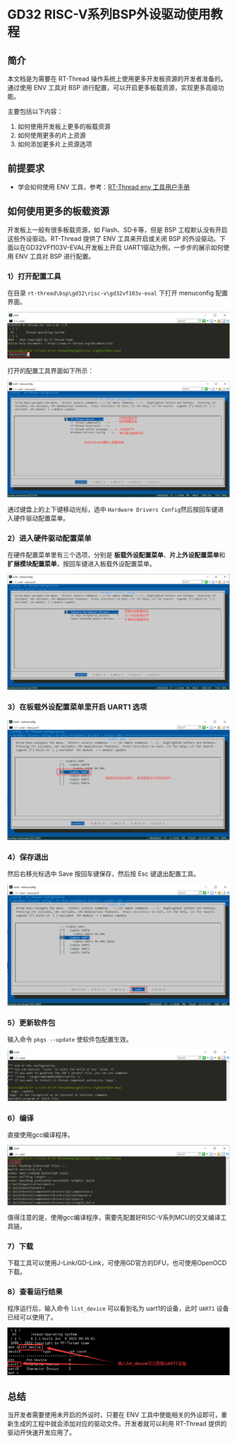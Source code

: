 # GD32 RISC-V系列BSP外设驱动使用教程

## 简介

本文档是为需要在 RT-Thread 操作系统上使用更多开发板资源的开发者准备的。通过使用 ENV 工具对 BSP 进行配置，可以开启更多板载资源，实现更多高级功能。

主要包括以下内容：

1. 如何使用开发板上更多的板载资源
2. 如何使用更多的片上资源
3. 如何添加更多片上资源选项

## 前提要求

- 学会如何使用 ENV 工具，参考：[RT-Thread env 工具用户手册](https://www.rt-thread.org/document/site/programming-manual/env/env/)

## 如何使用更多的板载资源

开发板上一般有很多板载资源，如 Flash、SD卡等，但是 BSP 工程默认没有开启这些外设驱动。RT-Thread 提供了 ENV 工具来开启或关闭 BSP 的外设驱动。下面以在GD32VFf103V-EVAL开发板上开启 UART1驱动为例，一步步的展示如何使用 ENV 工具对 BSP 进行配置。

### 1）打开配置工具

在目录 `rt-thread\bsp\gd32\risc-v\gd32vf103v-eval` 下打开 menuconfig 配置界面。

![打开 menuconfig](figures/menuconfig_gd32vf103v-eval.png)

打开的配置工具界面如下所示：

![RT-Thread 配置菜单](figures/config1.png)

通过键盘上的上下键移动光标，选中 `Hardware Drivers Config`然后按回车键进入硬件驱动配置菜单。

### 2）进入硬件驱动配置菜单

在硬件配置菜单里有三个选项，分别是 **板载外设配置菜单**、**片上外设配置菜单**和**扩展模块配置菜单**，按回车键进入板载外设配置菜单。

![硬件驱动 配置菜单](figures/config2.png)

### 3）在板载外设配置菜单里开启 UART1 选项

![板载外设 配置菜单](figures/UART1.png)

### 4）保存退出

然后右移光标选中 Save 按回车键保存，然后按 Esc 键退出配置工具。

![保存退出](figures/save.png)

### 5）更新软件包

输入命令 `pkgs --update` 使软件包配置生效。

![1543477036034](figures/update.png)

### 6）编译

直接使用gcc编译程序。

![1543478492157](figures/scons.png)

值得注意的是，使用gcc编译程序，需要先配置好RISC-V系列MCU的交叉编译工具链。

### 7）下载

下载工具可以使用J-Link/GD-Link，可使用GD官方的DFU，也可使用OpenOCD下载。

### 8）查看运行结果

程序运行后，输入命令 `list_device` 可以看到名为 uart1的设备，此时 `UART1` 设备已经可以使用了。

![1543478742034](figures/run_flash.png)



## 总结

当开发者需要使用未开启的外设时，只要在 ENV 工具中使能相关的外设即可，重新生成的工程中就会添加对应的驱动文件。开发者就可以利用 RT-Thread 提供的驱动开快速开发应用了。